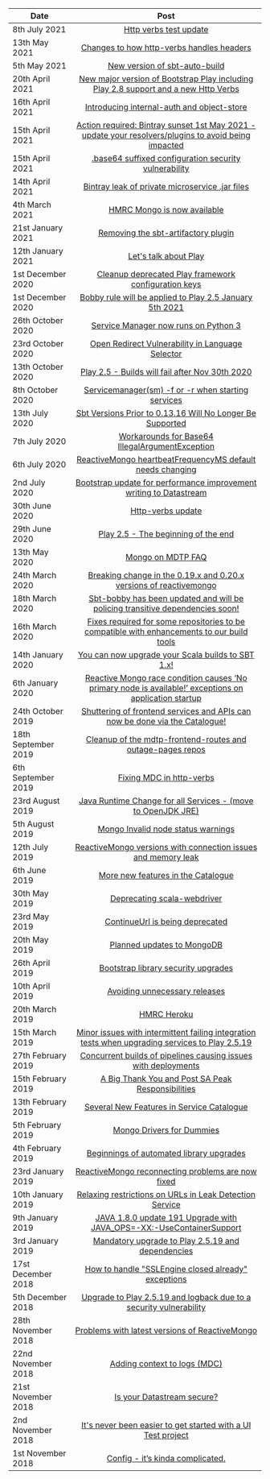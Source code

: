 [//]: <> (This markdown file is rendered and displayed on the front page of the Catalogue)

| Date                  |      Post                                                                                                             |
|-----------------------|:---------------------------------------------------------------------------------------------------------------------:|
| 8th July 2021         |  [Http verbs test update](https://confluence.tools.tax.service.gov.uk/x/noFLE)
| 13th May 2021         |  [Changes to how http-verbs handles headers](https://confluence.tools.tax.service.gov.uk/x/PAGpDw)
| 5th May 2021          |  [New version of sbt-auto-build](https://confluence.tools.tax.service.gov.uk/x/rR5xDw)
| 20th April 2021       |  [New major version of Bootstrap Play including Play 2.8 support and a new Http Verbs](https://confluence.tools.tax.service.gov.uk/x/kZBJDw)
| 16th April 2021       |  [Introducing internal-auth and object-store](https://confluence.tools.tax.service.gov.uk/x/zoVJDw)
| 15th April 2021       |  [Action required: Bintray sunset 1st May 2021 - update your resolvers/plugins to avoid being impacted](https://confluence.tools.tax.service.gov.uk/x/soRJDw)
| 15th April 2021       |  [.base64 suffixed configuration security vulnerability](https://confluence.tools.tax.service.gov.uk/x/-IBJDw)
| 14th April 2021       |  [Bintray leak of private microservice .jar files](https://confluence.tools.tax.service.gov.uk/x/LBM0Dw)
| 4th March 2021        |  [HMRC Mongo is now available](https://confluence.tools.tax.service.gov.uk/x/uQXKDg)
| 21st January 2021     |  [Removing the sbt-artifactory plugin](https://confluence.tools.tax.service.gov.uk/x/3QIzDg)
| 12th January 2021     |  [Let's talk about Play](https://confluence.tools.tax.service.gov.uk/x/cBEcDg)
| 1st December 2020     |  [Cleanup deprecated Play framework configuration keys](https://confluence.tools.tax.service.gov.uk/x/Xo2tDQ)
| 1st December 2020     |  [Bobby rule will be applied to Play 2.5 January 5th 2021](https://confluence.tools.tax.service.gov.uk/x/z46tDQ)
| 26th October 2020     |  [Service Manager now runs on Python 3](https://confluence.tools.tax.service.gov.uk/x/G45LDQ)
| 23rd October 2020     |  [Open Redirect Vulnerability in Language Selector](https://confluence.tools.tax.service.gov.uk/x/Thg6DQ)
| 13th October 2020     |  [Play 2.5 - Builds will fail after Nov 30th 2020](https://confluence.tools.tax.service.gov.uk/x/5pQnDQ)
| 8th October 2020      |  [Servicemanager(sm) -f or -r when starting services](https://confluence.tools.tax.service.gov.uk/x/Z4InDQ)
| 13th July 2020        |  [Sbt Versions Prior to 0.13.16 Will No Longer Be Supported](https://confluence.tools.tax.service.gov.uk/x/jBD4Cw)
| 7th July 2020         |  [Workarounds for Base64 IllegalArgumentException](https://confluence.tools.tax.service.gov.uk/x/FQvaCw)
| 6th July 2020         |  [ReactiveMongo heartbeatFrequencyMS default needs changing](https://confluence.tools.tax.service.gov.uk/x/JAbaCw)
| 2nd July 2020         |  [Bootstrap update for performance improvement writing to Datastream](https://confluence.tools.tax.service.gov.uk/x/W4TOCw)
| 30th June 2020        |  [Http-verbs update](https://confluence.tools.tax.service.gov.uk/x/Fw66Cw)
| 29th June 2020        |  [Play 2.5 - The beginning of the end](https://confluence.tools.tax.service.gov.uk/x/pQq6Cw)
| 13th May 2020         |  [Mongo on MDTP FAQ](https://confluence.tools.tax.service.gov.uk/x/WoM_Cw)
| 24th March 2020       |  [Breaking change in the 0.19.x and 0.20.x versions of reactivemongo](https://confluence.tools.tax.service.gov.uk/x/cC7hCg)
| 18th March 2020       |  [Sbt-bobby has been updated and will be policing transitive dependencies soon!](https://confluence.tools.tax.service.gov.uk/x/_h3hCg)
| 16th March 2020       |  [Fixes required for some repositories to be compatible with enhancements to our build tools](https://confluence.tools.tax.service.gov.uk/x/mhXhCg)
| 14th January 2020     |  [You can now upgrade your Scala builds to SBT 1.x!](https://confluence.tools.tax.service.gov.uk/x/tzKHCg)
| 6th January 2020      |  [Reactive Mongo race condition causes ‘No primary node is available!’ exceptions on application startup](https://confluence.tools.tax.service.gov.uk/x/5R6HCg)
| 24th October 2019     |  [Shuttering of frontend services and APIs can now be done via the Catalogue!](https://confluence.tools.tax.service.gov.uk/x/4EQiCg)
| 18th September 2019   |  [Cleanup of the mdtp-frontend-routes and outage-pages repos](https://confluence.tools.tax.service.gov.uk/x/eEnwCQ)
| 6th September 2019    |  [Fixing MDC in http-verbs](https://confluence.tools.tax.service.gov.uk/x/vCvwCQ)
| 23rd August 2019      |  [Java Runtime Change for all Services - (move to OpenJDK JRE)](https://confluence.tools.tax.service.gov.uk/x/MRHwCQ)
| 5th August 2019       |  [Mongo Invalid node status warnings](https://confluence.tools.tax.service.gov.uk/x/xt_3CQ)
| 12th July 2019        |  [ReactiveMongo versions with connection issues and memory leak](https://confluence.tools.tax.service.gov.uk/x/Jqu3CQ)
| 6th June 2019         |  [More new features in the Catalogue](https://confluence.tools.tax.service.gov.uk/x/4AOXCQ)
| 30th May 2019         |  [Deprecating scala-webdriver](https://confluence.tools.tax.service.gov.uk/x/9G9jCQ)
| 23rd May 2019         |  [ContinueUrl is being deprecated](https://confluence.tools.tax.service.gov.uk/x/NGBjCQ)
| 20th May 2019         |  [Planned updates to MongoDB](https://confluence.tools.tax.service.gov.uk/x/pE5jCQ)
| 26th April 2019       |  [Bootstrap library security upgrades](https://confluence.tools.tax.service.gov.uk/x/TxFjCQ)
| 10th April 2019       |  [Avoiding unnecessary releases](https://confluence.tools.tax.service.gov.uk/x/lD1ECQ)
| 20th March 2019       |  [HMRC Heroku](https://confluence.tools.tax.service.gov.uk/x/Lv8TCQ)
| 15th March 2019       |  [Minor issues with intermittent failing integration tests when upgrading services to Play 2.5.19](https://confluence.tools.tax.service.gov.uk/x/0vATCQ)
| 27th February 2019    |  [Concurrent builds of pipelines causing issues with deployments](https://confluence.tools.tax.service.gov.uk/x/GrYTCQ)
| 15th February 2019    |  [A Big Thank You and Post SA Peak Responsibilities](https://confluence.tools.tax.service.gov.uk/x/f5kTCQ)
| 13th February 2019    |  [Several New Features in Service Catalogue](https://confluence.tools.tax.service.gov.uk/x/1ZETCQ)
| 5th February 2019     |  [Mongo Drivers for Dummies](https://confluence.tools.tax.service.gov.uk/x/IBD-C)
| 4th February 2019     |  [Beginnings of automated library upgrades](https://confluence.tools.tax.service.gov.uk/x/Gw--C)
| 23rd January 2019     |  [ReactiveMongo reconnecting problems are now fixed](https://confluence.tools.tax.service.gov.uk/x/pwDsC)
| 10th January 2019     |  [Relaxing restrictions on URLs in Leak Detection Service](https://confluence.tools.tax.service.gov.uk/x/2obGC)
| 9th January 2019      |  [JAVA 1.8.0 update 191 Upgrade with JAVA_OPS=-XX:-UseContainerSupport](https://confluence.tools.tax.service.gov.uk/x/ceekC)
| 3rd January 2019      |  [Mandatory upgrade to Play 2.5.19 and dependencies](https://confluence.tools.tax.service.gov.uk/x/sNukC)
| 17st December 2018    |  [How to handle "SSLEngine closed already" exceptions](https://confluence.tools.tax.service.gov.uk/x/fIykC)
| 5th December 2018     |  [Upgrade to Play 2.5.19 and logback due to a security vulnerability](https://confluence.tools.tax.service.gov.uk/x/JYCPC)
| 28th November 2018    |  [Problems with latest versions of ReactiveMongo](https://confluence.tools.tax.service.gov.uk/x/UYJ-C)
| 22nd November 2018    |  [Adding context to logs (MDC)](https://confluence.tools.tax.service.gov.uk/x/HYhsC)
| 21st November 2018    |  [Is your Datastream secure?](https://confluence.tools.tax.service.gov.uk/x/uIJsC)
| 2nd November 2018     |  [It's never been easier to get started with a UI Test project](https://confluence.tools.tax.service.gov.uk/x/UQk1C)
| 1st November 2018     |  [Config - it’s kinda complicated.](https://confluence.tools.tax.service.gov.uk/x/ugU1C)

